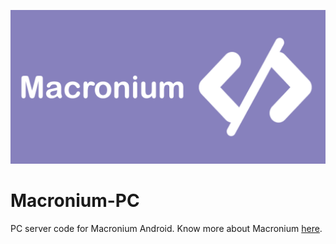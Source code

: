 ![](githubdocs/logo.png)

# Macronium-PC
PC server code for Macronium Android.
Know more about Macronium [here](https://github.com/supersu-man/Macronium/blob/main/README.md).
